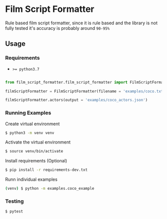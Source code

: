 # Film Script Formatter

Rule based film script formatter, since it is rule based and the library is not fully tested it's accuracy is probably around `90-95%`


## Usage

### Requirements

* `>= python3.7`

```python

from film_script_formatter.film_script_formatter import FilmScriptFormatter

filmScriptFormatter = FilmScriptFormatter(filename = 'examples/coco.txt')

filmScriptFormatter.actors(output = 'examples/coco_actors.json')

```

### Running Examples

Create virtual environment

```bash
$ python3 -m venv venv
```

Activate the virtual environment

```bash
$ source venv/bin/activate
```

Install requirements (Optional)

```bash
$ pip install -r requirements-dev.txt
```

Runn individual examples 

```bash
(venv) $ python -m examples.coco_example
```


### Testing

```bash
$ pytest
```

